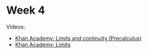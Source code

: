 # Week 4

Videos:
- [Khan Academy: Limits and continuity (Precalculus)](https://khanacademy.org/math/precalculus/x9e81a4f98389efdf:limits-and-continuity)
- [Khan Academy: Limits](https://khanacademy.org/math/ap-calculus-ab/ab-limits-new)
